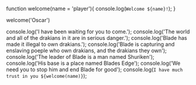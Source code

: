 function welcome(name = 'player'){
    console.log(`Welcome ${name}!`);
}

welcome('Oscar')

console.log('I have been waiting for you to come.');
console.log('The world and all of the drakians in it are in serious danger.');
console.log('Blade has made it illegal to own drakians.');
console.log('Blade is capturing and enslaving poeple who own drakians, and the drakians they own');
console.log('The leader of Blade is a man named Shuriken');
console.log('His base is a place named Blades Edge');
console.log('We need you to stop him and end Blade for good');
console.log(`I have much trust in you ${welcome(name)}`);